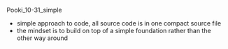 Pooki_10-31_simple
- simple approach to code, all source code is in one compact source file
- the mindset is to build on top of a simple foundation rather than the other way around
